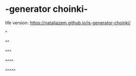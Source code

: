 # -generator choinki-
life version: https://nataliazem.github.io/js-generator-choinki/

^

^^

^^^

^^^^

^^^^^
